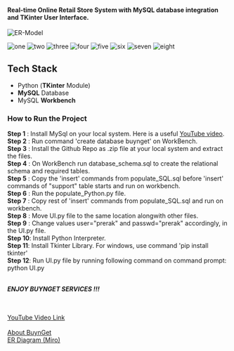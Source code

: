 <h4>Real-time Online Retail Store System with MySQL database integration and TKinter User Interface.</h4>

![ER-Model](https://github.com/preraksemwal/Buy-n-Get/assets/77500750/a1153f47-3020-4069-b2b6-2847c45228ba)

![one](https://github.com/preraksemwal/Buy-n-Get/assets/77500750/0c20acf5-a4a4-4ffd-be8d-b215f91d9ce2)
![two](https://github.com/preraksemwal/Buy-n-Get/assets/77500750/e7307f35-ba4b-4be5-a108-996bac81cff5)
![three](https://github.com/preraksemwal/Buy-n-Get/assets/77500750/b6656618-8643-4b5b-8005-24729d79b465)
![four](https://github.com/preraksemwal/Buy-n-Get/assets/77500750/dafc072c-d4f4-44d4-936c-b9dbbe7a6bcb)
![five](https://github.com/preraksemwal/Buy-n-Get/assets/77500750/ea199044-215a-427e-b1fb-8b884b1cda95)
![six](https://github.com/preraksemwal/Buy-n-Get/assets/77500750/16de8039-1e55-4319-a631-0ee466300717)
![seven](https://github.com/preraksemwal/Buy-n-Get/assets/77500750/7fd84ae1-9b08-49d3-9acd-5deb11efc23e)
![eight](https://github.com/preraksemwal/Buy-n-Get/assets/77500750/c7fb9c95-2c4f-4e60-a06c-12e39d58e561)

<h2> Tech Stack </h2>

- Python (**TKinter** Module)
- **MySQL** Database
- MySQL **Workbench**

<h3> How to Run the Project </h3> 

**Step 1** : Install MySql on your local system. Here is a useful [YouTube video](https://www.youtube.com/watch?v=WuBcTJnIuzo&t=1204s).<br/>
**Step 2** : Run command 'create database buynget' on WorkBench.<br/>
**Step 3** : Install the Github Repo as .zip file at your local system and extract the files.<br/>
**Step 4** : On WorkBench run database_schema.sql to create the relational schema and required tables.<br/>
**Step 5** : Copy the 'insert' commands from populate_SQL.sql before 'insert' commands of "support" table starts and run on workbench.<br/>
**Step 6** : Run the populate_Python.py file.<br/>
**Step 7** : Copy rest of 'insert' commands from populate_SQL.sql and run on workbench.<br/>
**Step 8** : Move UI.py file to the same location alongwith other files.<br/>
**Step 9** : Change values user="prerak" and passwd="prerak" accordingly, in the UI.py file.<br/>
**Step 10**: Install Python Interpreter.<br/>
**Step 11**: Install Tkinter Library. For windows, use command 'pip install tkinter'<br/>
**Step 12**: Run UI.py file by running following command on command prompt: python UI.py  <br/><br/>

_**ENJOY BUYNGET SERVICES !!!**_

<br/><br/>
[YouTube Video Link](https://youtu.be/zmUMPOABBw4) <br/><br/>
[About BuynGet](https://docs.google.com/document/d/1QEvfz7lhWIvfQ54ANqvYT_S8jbBNtCbRxYkOeCFZzX8/edit)<br/>
[ER Diagram (Miro)](https://miro.com/app/board/uXjVON4nzeE=/)<br/>
